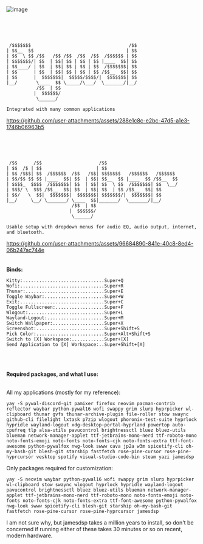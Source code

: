 ![image](https://github.com/user-attachments/assets/7b50bbbc-d009-456d-928f-7b2178db180b)

<br />
<br />
<br />

```
 /$$$$$$$                                    /$$
| $$__  $$                                  | $$
| $$  \ $$ /$$   /$$ /$$  /$$  /$$  /$$$$$$ | $$
| $$$$$$$/| $$  | $$| $$ | $$ | $$ |____  $$| $$
| $$____/ | $$  | $$| $$ | $$ | $$  /$$$$$$$| $$
| $$      | $$  | $$| $$ | $$ | $$ /$$__  $$| $$
| $$      |  $$$$$$$|  $$$$$/$$$$/|  $$$$$$$| $$
|__/       \____  $$ \_____/\___/  \_______/|__/
           /$$  | $$                            
          |  $$$$$$/                            
           \______/

Integrated with many common applications
```

https://github.com/user-attachments/assets/288e1c8c-e2bc-47d5-a1e3-1746b06963b5

<br />
<br />
<br />

```
 /$$      /$$                     /$$                          
| $$  /$ | $$                    | $$                          
| $$ /$$$| $$  /$$$$$$  /$$   /$$| $$$$$$$   /$$$$$$   /$$$$$$ 
| $$/$$ $$ $$ |____  $$| $$  | $$| $$__  $$ |____  $$ /$$__  $$
| $$$$_  $$$$  /$$$$$$$| $$  | $$| $$  \ $$  /$$$$$$$| $$  \__/
| $$$/ \  $$$ /$$__  $$| $$  | $$| $$  | $$ /$$__  $$| $$      
| $$/   \  $$|  $$$$$$$|  $$$$$$$| $$$$$$$/|  $$$$$$$| $$      
|__/     \__/ \_______/ \____  $$|_______/  \_______/|__/      
                        /$$  | $$                              
                       |  $$$$$$/                              
                        \______/

Usable setup with dropdown menus for audio EQ, audio output, internet, and bluetooth.
```

https://github.com/user-attachments/assets/96684890-841e-40c8-8ed4-06b247ac744e
<br />
<br />
<br />
**Binds:**
<br />
```
Kitty:..............................Super+Q
Wofi:...............................Super+R
Thunar:.............................Super+E
Toggle Waybar:......................Super+W
Exit:...............................Super+C
Toggle Fullscreen:..................Super+F
Wlogout:............................Super+L
Wayland-Logout:.....................Super+M
Switch Wallpaper:...................Super+X
Screenshot:.........................Super+Shift+S
Pick Color:.........................Super+Alt+Shift+S
Switch to [X] Workspace:............Super+[X]
Send Application to [X] Workspace:..Super+Shift+[X]
```
<br />
<br />

**Required packages, and what I use:**

<br />
All my applications (mostly for my reference):

```
yay -S pywal-discord-git pamixer firefox neovim pacman-contrib reflector waybar python-pywal16 wofi swappy grim slurp hyprpicker wl-clipboard thunar gvfs thunar-archive-plugin file-roller stow swaync github-cli filelight lxtask p7zip wlogout phoronix-test-suite hyprlock hypridle wayland-logout xdg-desktop-portal-hyprland powertop auto-cpufreq tlp alsa-utils pavucontrol brightnessctl bluez bluez-utils blueman network-manager-applet ttf-jetbrains-mono-nerd ttf-roboto-mono noto-fonts-emoji noto-fonts noto-fonts-cjk noto-fonts-extra ttf-font-awesome python-pywalfox nwg-look swww cava jp2a w3m spicetify-cli oh-my-bash-git blesh-git starship fastfetch rose-pine-cursor rose-pine-hyprcursor vesktop spotify visual-studio-code-bin steam yazi jamesdsp
```

Only packages required for customization:

```
yay -S neovim waybar python-pywal16 wofi swappy grim slurp hyprpicker wl-clipboard stow swaync wlogout hyprlock hypridle wayland-logout pavucontrol brightnessctl bluez bluez-utils blueman network-manager-applet ttf-jetbrains-mono-nerd ttf-roboto-mono noto-fonts-emoji noto-fonts noto-fonts-cjk noto-fonts-extra ttf-font-awesome python-pywalfox nwg-look swww spicetify-cli blesh-git starship oh-my-bash-git fastfetch rose-pine-cursor rose-pine-hyprcursor jamesdsp
```

I am not sure why, but jamesdsp takes a million years to install, so don't be concerned if running either of these takes 30 minutes or so on recent, modern hardware.
